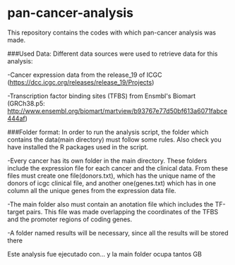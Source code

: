 # pan-cancer-analysis
This repository contains the codes with which pan-cancer analysis was made.

###Used Data:
Different data sources were used to retrieve data for this analysis:

 -Cancer expression data from the release_19 of ICGC (https://dcc.icgc.org/releases/release_19/Projects) 
 
 -Transcription factor binding sites (TFBS) from Ensmbl's Biomart (GRCh38.p5: http://www.ensembl.org/biomart/martview/b93767e77d50bf613a6071fabce444af)

###Folder format:
In order to run the analysis script, the folder which contains the data(main directory) must follow some rules. Also check you have installed the R packages used in the script.

 -Every cancer has its own folder in the main directory. These folders include the expression file for each cancer and the clinical data. From these files must create one file(donors.txt), which has the unique name of the donors of icgc clinical file, and another one(genes.txt) which has in one column all the unique genes from the expression data file.  
 
 -The main folder also must contain an anotation file which includes the TF-target pairs. This file was made overlapping the coordinates of the TFBS and the promoter regions of coding genes.
 
 -A folder named results will be necessary, since all the results will be stored there

Este analysis fue ejecutado con... y la main folder ocupa tantos GB
